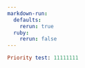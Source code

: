 ```yaml
---
markdown-run:
  defaults:
    rerun: true
  ruby:
    rerun: false
---
```


```ruby {rerun=true}
Priority test: 11111111
```

